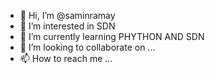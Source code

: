 - 👋 Hi, I’m @saminramay
- 👀 I’m interested in SDN
- 🌱 I’m currently learning PHYTHON AND SDN
- 💞️ I’m looking to collaborate on ...
- 📫 How to reach me ...

<!---
saminramay/saminramay is a ✨ special ✨ repository because its `README.md` (this file) appears on your GitHub profile.
You can click the Preview link to take a look at your changes.
--->

